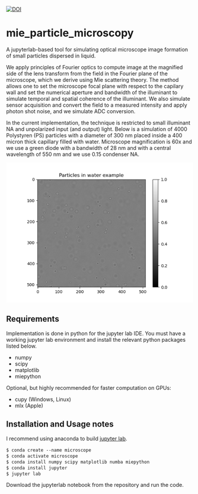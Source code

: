 [![DOI](https://zenodo.org/badge/1070628061.svg)](https://doi.org/10.5281/zenodo.17283936)

# mie_particle_microscopy


A jupyterlab-based tool for simulating optical microscope image formation of small particles dispersed in liquid.


We apply principles of Fourier optics to compute image at the magnified side of the lens transform 
from the field in the Fourier plane of the microscope, which we derive using Mie scattering theory. The method allows one to set the microscope focal plane with respect to the capilary wall and set the numerical aperture and bandwidth of the illuminant to simulate temporal and spatial coherence of the illuminant. We also simulate sensor acquisition and convert the field to a measured intensity and apply photon shot noise, and we simulate ADC conversion. 

In the current implementation, the technique is restricted to small illuminant NA and unpolarized input (and output) light. Below is a simulation of 4000 Polystyren (PS) particles with a diameter of 300 nm placed inside a 400 micron thick capillary filled with water. Microscope magnification is 60x and we use a green diode with a bandwidth of 28 nm and with a central wavelength of 550 nm and we use 0.15 condenser NA.

![alttext](https://github.com/andrej5elin/mie_particle_microscopy/blob/main/particles.png?raw=true)


## Requirements

Implementation is done in python for the jupyter lab IDE. You must have a working jupyter lab environment and install the relevant python packages listed below.


* numpy
* scipy
* matplotlib
* miepython

Optional, but highly recommended for faster computation on GPUs:

* cupy (Windows, Linux)
* mlx (Apple)

## Installation and Usage notes

I recommend using anaconda to build [jupyter lab](https://jupyter.org/install).

```console
$ conda create --name microscope
$ conda activate microscope
$ conda install numpy scipy matplotlib numba miepython
$ conda install jupyter
$ jupyter lab
```

Download the jupyterlab notebook from the repository and run the code.

